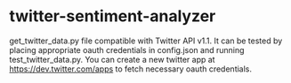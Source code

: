 # twitter-sentiment-analyzer
get_twitter_data.py file compatible with Twitter API v1.1. It can be tested by placing appropriate oauth credentials in config.json and running test_twitter_data.py. You can create a new twitter app at https://dev.twitter.com/apps to fetch necessary oauth credentials.
